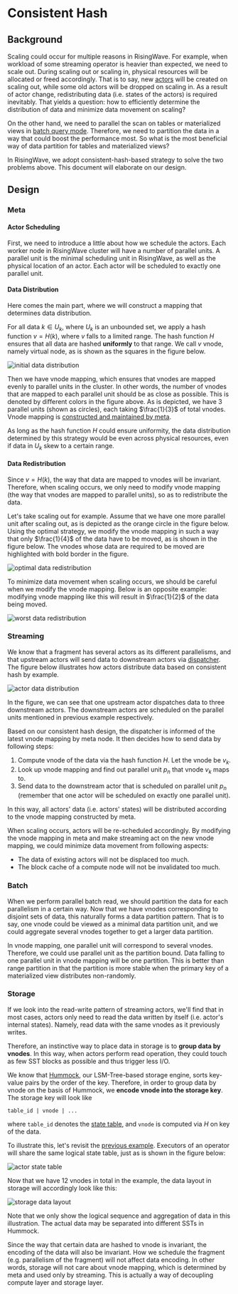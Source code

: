 # Consistent Hash

## Background

Scaling could occur for multiple reasons in RisingWave. For example, when workload of some streaming operator is heavier than expected, we need to scale out. During scaling out or scaling in, physical resources will be allocated or freed accordingly. That is to say, new [actors](./streaming-overview.md#actors) will be created on scaling out, while some old actors will be dropped on scaling in. As a result of actor change, redistributing data (i.e. states of the actors) is required inevitably. That yields a question: how to efficiently determine the distribution of data and minimize data movement on scaling?

On the other hand, we need to parallel the scan on tables or materialized views in [batch query mode](./architecture-design.md#batch-query-mode). Therefore, we need to partition the data in a way that could boost the performance most. So what is the most beneficial way of data partition for tables and materialized views?

In RisingWave, we adopt consistent-hash-based strategy to solve the two problems above. This document will elaborate on our design.

## Design

### Meta

#### Actor Scheduling

First, we need to introduce a little about how we schedule the actors. Each worker node in RisingWave cluster will have a number of parallel units. A parallel unit is the minimal scheduling unit in RisingWave, as well as the physical location of an actor. Each actor will be scheduled to exactly one parallel unit.

#### Data Distribution

Here comes the main part, where we will construct a mapping that determines data distribution.

For all data $k \in U_k$, where $U_k$ is an unbounded set, we apply a hash function $v = H(k)$, where $v$ falls to a limited range. The hash function $H$ ensures that all data are hashed **uniformly** to that range. We call $v$ vnode, namely virtual node, as is shown as the squares in the figure below.

![initial data distribution](./images/consistent-hash/data-distribution.svg)

Then we have vnode mapping, which ensures that vnodes are mapped evenly to parallel units in the cluster. In other words, the number of vnodes that are mapped to each parallel unit should be as close as possible. This is denoted by different colors in the figure above. As is depicted, we have 3 parallel units (shown as circles), each taking $\frac{1}{3}$ of total vnodes. Vnode mapping is [constructed and maintained by meta](https://github.com/singularity-data/risingwave/blob/main/src/meta/src/manager/hash_mapping.rs).

As long as the hash function $H$ could ensure uniformity, the data distribution determined by this strategy would be even across physical resources, even if data in $U_k$ skew to a certain range. 

#### Data Redistribution

Since $v = H(k)$, the way that data are mapped to vnodes will be invariant. Therefore, when scaling occurs, we only need to modify vnode mapping (the way that vnodes are mapped to parallel units), so as to redistribute the data.

Let's take scaling out for example. Assume that we have one more parallel unit after scaling out, as is depicted as the orange circle in the figure below. Using the optimal strategy, we modify the vnode mapping in such a way that only $\frac{1}{4}$ of the data have to be moved, as is shown in the figure below. The vnodes whose data are required to be moved are highlighted with bold border in the figure.

![optimal data redistribution](./images/consistent-hash/data-redistribution-1.svg)

To minimize data movement when scaling occurs, we should be careful when we modify the vnode mapping. Below is an opposite example: modifying vnode mapping like this will result in $\frac{1}{2}$ of the data being moved.

![worst data redistribution](./images/consistent-hash/data-redistribution-2.svg)

### Streaming

We know that a fragment has several actors as its different parallelisms, and that upstream actors will send data to downstream actors via [dispatcher](./streaming-overview.md#actors). The figure below illustrates how actors distribute data based on consistent hash by example. 

![actor data distribution](./images/consistent-hash/actor-data.svg)

In the figure, we can see that one upstream actor dispatches data to three downstream actors. The downstream actors are scheduled on the parallel units mentioned in previous example respectively. 

Based on our consistent hash design, the dispatcher is informed of the latest vnode mapping by meta node. It then decides how to send data by following steps:
1. Compute vnode of the data via the hash function $H$. Let the vnode be $v_k$.
2. Look up vnode mapping and find out parallel unit $p_n$ that vnode $v_k$ maps to. 
3. Send data to the downstream actor that is scheduled on parallel unit $p_n$ (remember that one actor will be scheduled on exactly one parallel unit).

In this way, all actors' data (i.e. actors' states) will be distributed according to the vnode mapping constructed by meta. 

When scaling occurs, actors will be re-scheduled accordingly. By modifying the vnode mapping in meta and make streaming act on the new vnode mapping, we could minimize data movement from following aspects:

- The data of existing actors will not be displaced too much. 
- The block cache of a compute node will not be invalidated too much.

### Batch

When we perform parallel batch read, we should partition the data for each parallelism in a certain way. Now that we have vnodes corresponding to disjoint sets of data, this naturally forms a data partition pattern. That is to say, one vnode could be viewed as a minimal data partition unit, and we could aggregate several vnodes together to get a larger data partition.

In vnode mapping, one parallel unit will correspond to several vnodes. Therefore, we could use parallel unit as the partition bound. Data falling to one parallel unit in vnode mapping will be one partition. This is better than range partition in that the partition is more stable when the primary key of a materialized view distributes non-randomly.

### Storage

If we look into the read-write pattern of streaming actors, we'll find that in most cases, actors only need to read the data written by itself (i.e. actor's internal states). Namely, read data with the same vnodes as it previously writes. 

Therefore, an instinctive way to place data in storage is to **group data by vnodes**. In this way, when actors perform read operation, they could touch as few SST blocks as possible and thus trigger less I/O. 

We know that [Hummock](./state-store-overview.md#overview), our LSM-Tree-based storage engine, sorts key-value pairs by the order of the key. Therefore, in order to group data by vnode on the basis of Hummock, we **encode vnode into the storage key**. The storage key will look like
```
table_id | vnode | ...
```
where `table_id` denotes the [state table](./storing-state-using-relational-table.md#relational-table-layer), and `vnode` is computed via $H$ on key of the data. 

To illustrate this, let's revisit the [previous example](#streaming). Executors of an operator will share the same logical state table, just as is shown in the figure below:

![actor state table](./images/consistent-hash/actor-state-table.svg)

Now that we have 12 vnodes in total in the example, the data layout in storage will accordingly look like this:

![storage data layout](./images/consistent-hash/storage-data-layout.svg)

Note that we only show the logical sequence and aggregation of data in this illustration. The actual data may be separated into different SSTs in Hummock.

Since the way that certain data are hashed to vnode is invariant, the encoding of the data will also be invariant. How we schedule the fragment (e.g. parallelism of the fragment) will not affect data encoding. In other words, storage will not care about vnode mapping, which is determined by meta and used only by streaming. This is actually a way of decoupling compute layer and storage layer.
